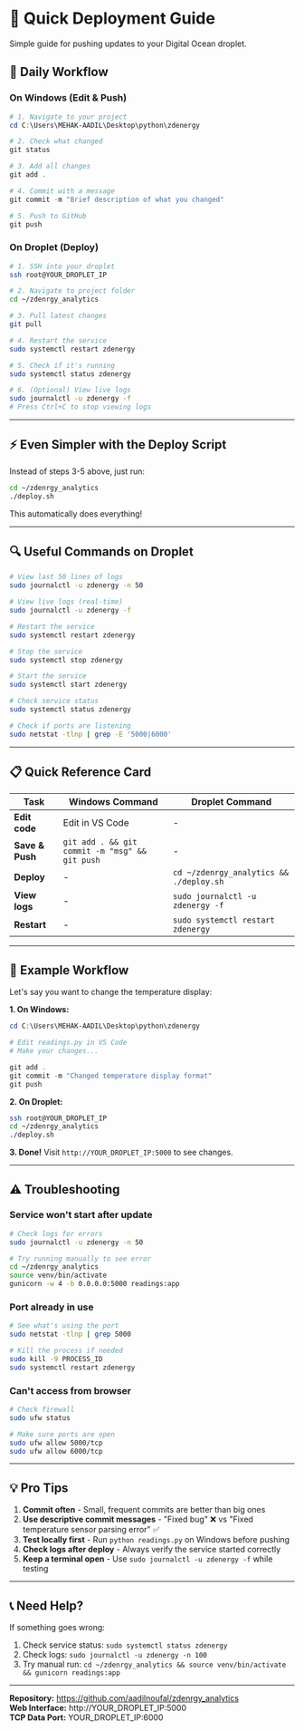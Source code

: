 # 🚀 Quick Deployment Guide

Simple guide for pushing updates to your Digital Ocean droplet.

## 📝 Daily Workflow

### On Windows (Edit & Push)

```powershell
# 1. Navigate to your project
cd C:\Users\MEHAK-AADIL\Desktop\python\zdenergy

# 2. Check what changed
git status

# 3. Add all changes
git add .

# 4. Commit with a message
git commit -m "Brief description of what you changed"

# 5. Push to GitHub
git push
```

### On Droplet (Deploy)

```bash
# 1. SSH into your droplet
ssh root@YOUR_DROPLET_IP

# 2. Navigate to project folder
cd ~/zdenrgy_analytics

# 3. Pull latest changes
git pull

# 4. Restart the service
sudo systemctl restart zdenergy

# 5. Check if it's running
sudo systemctl status zdenergy

# 6. (Optional) View live logs
sudo journalctl -u zdenergy -f
# Press Ctrl+C to stop viewing logs
```

---

## ⚡ Even Simpler with the Deploy Script

Instead of steps 3-5 above, just run:

```bash
cd ~/zdenrgy_analytics
./deploy.sh
```

This automatically does everything!

---

## 🔍 Useful Commands on Droplet

```bash
# View last 50 lines of logs
sudo journalctl -u zdenergy -n 50

# View live logs (real-time)
sudo journalctl -u zdenergy -f

# Restart the service
sudo systemctl restart zdenergy

# Stop the service
sudo systemctl stop zdenergy

# Start the service
sudo systemctl start zdenergy

# Check service status
sudo systemctl status zdenergy

# Check if ports are listening
sudo netstat -tlnp | grep -E '5000|6000'
```

---

## 📋 Quick Reference Card

| Task | Windows Command | Droplet Command |
|------|----------------|-----------------|
| **Edit code** | Edit in VS Code | - |
| **Save & Push** | `git add . && git commit -m "msg" && git push` | - |
| **Deploy** | - | `cd ~/zdenrgy_analytics && ./deploy.sh` |
| **View logs** | - | `sudo journalctl -u zdenergy -f` |
| **Restart** | - | `sudo systemctl restart zdenergy` |

---

## 🎯 Example Workflow

Let's say you want to change the temperature display:

**1. On Windows:**
```powershell
cd C:\Users\MEHAK-AADIL\Desktop\python\zdenergy

# Edit readings.py in VS Code
# Make your changes...

git add .
git commit -m "Changed temperature display format"
git push
```

**2. On Droplet:**
```bash
ssh root@YOUR_DROPLET_IP
cd ~/zdenrgy_analytics
./deploy.sh
```

**3. Done!** Visit `http://YOUR_DROPLET_IP:5000` to see changes.

---

## ⚠️ Troubleshooting

### Service won't start after update
```bash
# Check logs for errors
sudo journalctl -u zdenergy -n 50

# Try running manually to see error
cd ~/zdenrgy_analytics
source venv/bin/activate
gunicorn -w 4 -b 0.0.0.0:5000 readings:app
```

### Port already in use
```bash
# See what's using the port
sudo netstat -tlnp | grep 5000

# Kill the process if needed
sudo kill -9 PROCESS_ID
sudo systemctl restart zdenergy
```

### Can't access from browser
```bash
# Check firewall
sudo ufw status

# Make sure ports are open
sudo ufw allow 5000/tcp
sudo ufw allow 6000/tcp
```

---

## 💡 Pro Tips

1. **Commit often** - Small, frequent commits are better than big ones
2. **Use descriptive commit messages** - "Fixed bug" ❌ vs "Fixed temperature sensor parsing error" ✅
3. **Test locally first** - Run `python readings.py` on Windows before pushing
4. **Check logs after deploy** - Always verify the service started correctly
5. **Keep a terminal open** - Use `sudo journalctl -u zdenergy -f` while testing

---

## 📞 Need Help?

If something goes wrong:
1. Check service status: `sudo systemctl status zdenergy`
2. Check logs: `sudo journalctl -u zdenergy -n 100`
3. Try manual run: `cd ~/zdenrgy_analytics && source venv/bin/activate && gunicorn readings:app`

---

**Repository:** https://github.com/aadilnoufal/zdenrgy_analytics  
**Web Interface:** http://YOUR_DROPLET_IP:5000  
**TCP Data Port:** YOUR_DROPLET_IP:6000

